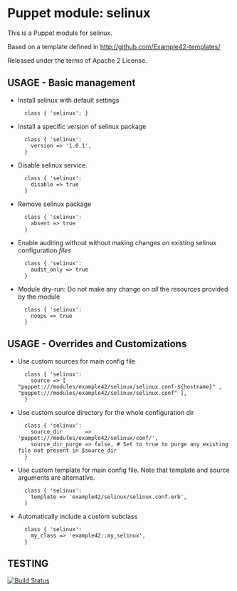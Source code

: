 # Puppet module: selinux

This is a Puppet module for selinux.

Based on a template defined in http://github.com/Example42-templates/

Released under the terms of Apache 2 License.


## USAGE - Basic management

* Install selinux with default settings

        class { 'selinux': }

* Install a specific version of selinux package

        class { 'selinux':
          version => '1.0.1',
        }

* Disable selinux service.

        class { 'selinux':
          disable => true
        }

* Remove selinux package

        class { 'selinux':
          absent => true
        }

* Enable auditing without without making changes on existing selinux configuration *files*

        class { 'selinux':
          audit_only => true
        }

* Module dry-run: Do not make any change on *all* the resources provided by the module

        class { 'selinux':
          noops => true
        }


## USAGE - Overrides and Customizations
* Use custom sources for main config file 

        class { 'selinux':
          source => [ "puppet:///modules/example42/selinux/selinux.conf-${hostname}" , "puppet:///modules/example42/selinux/selinux.conf" ], 
        }


* Use custom source directory for the whole configuration dir

        class { 'selinux':
          source_dir       => 'puppet:///modules/example42/selinux/conf/',
          source_dir_purge => false, # Set to true to purge any existing file not present in $source_dir
        }

* Use custom template for main config file. Note that template and source arguments are alternative. 

        class { 'selinux':
          template => 'example42/selinux/selinux.conf.erb',
        }

* Automatically include a custom subclass

        class { 'selinux':
          my_class => 'example42::my_selinux',
        }

## TESTING
[![Build Status](https://travis-ci.org/example42/puppet-selinux.png?branch=master)](https://travis-ci.org/example42/puppet-selinux)

